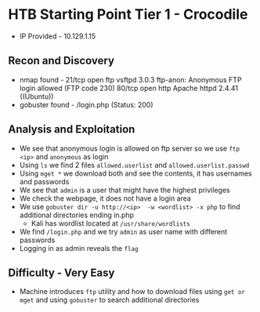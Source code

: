 # HTB Starting Point Tier 1 - Crocodile

- IP Provided - 10.129.1.15

## Recon and Discovery

- nmap found - 21/tcp open  ftp     vsftpd 3.0.3  ftp-anon: Anonymous FTP login allowed (FTP code 230)
						  80/tcp open  http    Apache httpd 2.4.41 ((Ubuntu))
-   gobuster found - /login.php (Status: 200)
						 

## Analysis and Exploitation

- We see that anonymous login is allowed on ftp server so we use `ftp <ip>` and `anonymous` as login
- Using `ls` we find 2 files `allowed.userlist` and `allowed.userlist.passwd` 
- Using `mget *` we download both and see the contents, it has usernames and passwords
- We see that `admin` is a user that might have the highest privileges
- We check the webpage, it does not have a login area
- We use `gobuster dir -u http://<ip>  -w <wordlist> -x php` to find additional directories ending in.php
	- Kali has wordlist located at `/usr/share/wordlists`
- We find `/login.php` and we try `admin` as user name with different passwords
- Logging in as admin reveals the `flag`

## Difficulty - Very Easy

- Machine introduces `ftp` utility and how to download files using `get or mget` and using `gobuster` to search additional directories
